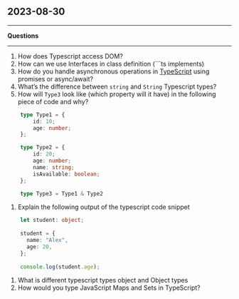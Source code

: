## 2023-08-30
___
**Questions**
___

1. How does Typescript access DOM?
2. How can we use Interfaces in class definition (```ts
implements)
3. How do you handle asynchronous operations in [TypeScript](https://www.google.com/search?q=TypeScript) using promises or async/await?
1. What’s the difference between `string` and `String` Typescript types?
2. How will `Type3` look like (which property will it have) in the following piece of code and why?

```typescript
	type Type1 = {
		id: 10;
		age: number;
	};
```

```typescript
	type Type2 = {
		id: 20;
		age: number;
		name: string;
		isAvailable: boolean;
	};
```

```typescript
	type Type3 = Type1 & Type2

```

1. Explain the following output of the typescript code snippet

```typescript
	let student: object;
	
	student = {
	  name: "Alex",
	  age: 20,
	};
	
	console.log(student.age);
```

1. What is different typescript types object and Object types
2. How would you type JavaScript Maps and Sets in TypeScript?